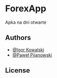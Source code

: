 # ForexApp
Apka na dni otwarte
## Authors

- [@Igor Kowalski](https://github.com/Szwajcar0)
- [@Paweł Pijanowski]()
## License
